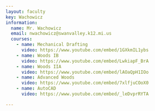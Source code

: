 ```yaml
---
layout: faculty
key: Wachowicz
information:
  name: Mr. Wachowicz
  email: nwachowicz@swanvalley.k12.mi.us
  courses:
    - name: Mechanical Drafting
      video: https://www.youtube.com/embed/1GXkmIL1ybs
    - name: Woods IB
      video: https://www.youtube.com/embed/LwkiapF_BrA
    - name: Woods IIA
      video: https://www.youtube.com/embed/lAOaQpH1IOo
    - name: Advanced Woods
      video: https://www.youtube.com/embed/7xlfjuCOoX0
    - name: AutoCAD
      video: https://www.youtube.com/embed/_leDvprRYTA

---
```

